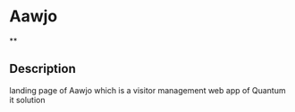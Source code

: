 # Aawjo

**

## Description
landing page of Aawjo which is a visitor management web app of Quantum it solution
